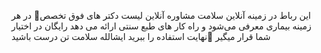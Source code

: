 این رباط در زمینه آنلاین سلامت مشاوره آنلاین لیست دکتر های فوق تخصص🎣 در هر زمینه بیماری معرفی می‌شود و راه کار های طبع سنتی ارائه می دهد رایگان در اختیار شما قرار میگیر 🧪نهایت استفاده را ببرید ایشالله سلامت تن درست باشید
